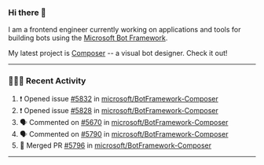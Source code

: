 ### Hi there 👋

I am a frontend engineer currently working on applications and tools for building bots using the [Microsoft Bot Framework](https://dev.botframework.com/).

My latest project is [Composer](https://github.com/microsoft/BotFramework-Composer) -- a visual bot designer. Check it out!

---

### 👨🏻‍💻 Recent Activity

<!--START_SECTION:activity-->
1. ❗️ Opened issue [#5832](https://github.com/microsoft/BotFramework-Composer/issues/5832) in [microsoft/BotFramework-Composer](https://github.com/microsoft/BotFramework-Composer)
2. ❗️ Opened issue [#5828](https://github.com/microsoft/BotFramework-Composer/issues/5828) in [microsoft/BotFramework-Composer](https://github.com/microsoft/BotFramework-Composer)
3. 🗣 Commented on [#5670](https://github.com/microsoft/BotFramework-Composer/issues/5670) in [microsoft/BotFramework-Composer](https://github.com/microsoft/BotFramework-Composer)
4. 🗣 Commented on [#5790](https://github.com/microsoft/BotFramework-Composer/issues/5790) in [microsoft/BotFramework-Composer](https://github.com/microsoft/BotFramework-Composer)
5. 🎉 Merged PR [#5796](https://github.com/microsoft/BotFramework-Composer/pull/5796) in [microsoft/BotFramework-Composer](https://github.com/microsoft/BotFramework-Composer)
<!--END_SECTION:activity-->

---

<!--
**a-b-r-o-w-n/a-b-r-o-w-n** is a ✨ _special_ ✨ repository because its `README.md` (this file) appears on your GitHub profile.

Here are some ideas to get you started:

- 🔭 I’m currently working on ...
- 🌱 I’m currently learning ...
- 👯 I’m looking to collaborate on ...
- 🤔 I’m looking for help with ...
- 💬 Ask me about ...
- 📫 How to reach me: ...
- 😄 Pronouns: ...
- ⚡ Fun fact: ...
-->
